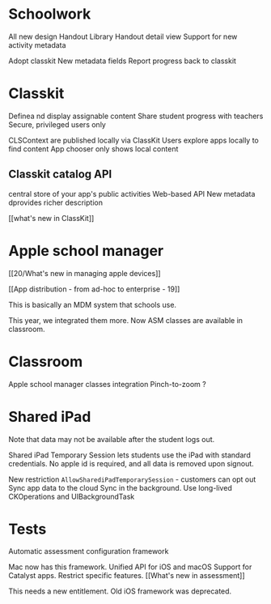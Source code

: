 # Schoolwork
All new design
Handout Library
Handout detail view
Support for new activity metadata

Adopt classkit
New metadata fields
Report progress back to classkit

# Classkit
Definea nd display assignable content
Share student progress with teachers
Secure, privileged users only

CLSContext are published locally via ClassKit
Users explore apps locally to find content
App chooser only shows local content

## Classkit catalog API
central store of your app's public activities
Web-based API
New metadata dprovides richer description

 [[what's new in ClassKit]]
 
 # Apple school manager
 
 [[20/What's new in managing apple devices]]
 
 [[App distribution - from ad-hoc to enterprise - 19]]
 
 This is basically an MDM system that schools use.
 
 This year, we integrated them more.  Now ASM classes are available in classroom.
 
 # Classroom
 Apple school manager classes integration
 Pinch-to-zoom
 ?
 
 # Shared iPad
 
 Note that data may not be available after the student logs out.
 
 Shared iPad Temporary Session lets students use the iPad with standard credentials.  No apple id is required, and all data is removed upon signout.
 
 New restriction `AllowSharediPadTemporarySession` - customers can opt out
 Sync app data to the cloud
 Sync in the background.  Use long-lived CKOperations and UIBackgroundTask
 
 # Tests
 
 Automatic assessment configuration framework
 
 Mac now has this framework.  Unified API for iOS and macOS
 Support for Catalyst apps.
 Restrict specific features.
 [[What's new in assessment]]
 
 This needs a new entitlement.
Old iOS framework was deprecated.

